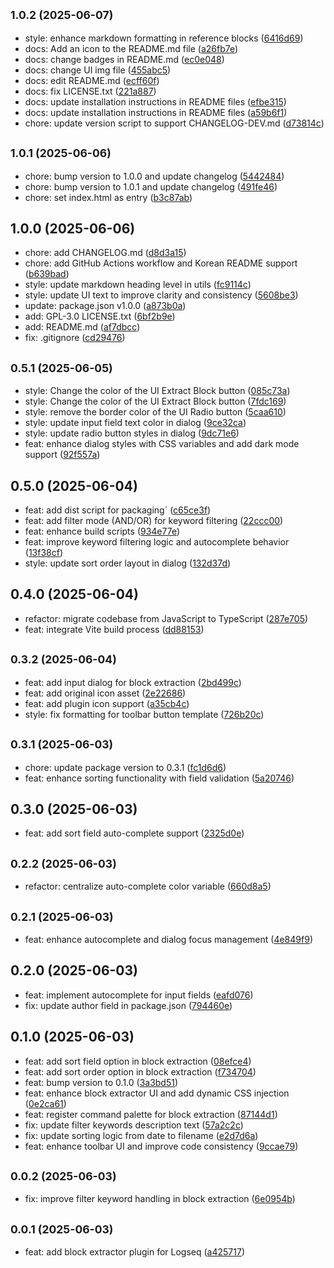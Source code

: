 ## <small>1.0.2 (2025-06-07)</small>

* style: enhance markdown formatting in reference blocks ([6416d69](https://github.com/inchanS/logseq-block-extractor/commit/6416d69))
* docs: Add an icon to the README.md file ([a26fb7e](https://github.com/inchanS/logseq-block-extractor/commit/a26fb7e))
* docs: change badges in README.md ([ec0e048](https://github.com/inchanS/logseq-block-extractor/commit/ec0e048))
* docs: change UI img file ([455abc5](https://github.com/inchanS/logseq-block-extractor/commit/455abc5))
* docs: edit README.md ([ecff60f](https://github.com/inchanS/logseq-block-extractor/commit/ecff60f))
* docs: fix LICENSE.txt ([221a887](https://github.com/inchanS/logseq-block-extractor/commit/221a887))
* docs: update installation instructions in README files ([efbe315](https://github.com/inchanS/logseq-block-extractor/commit/efbe315))
* docs: update installation instructions in README files ([a59b6f1](https://github.com/inchanS/logseq-block-extractor/commit/a59b6f1))
* chore: update version script to support CHANGELOG-DEV.md ([d73814c](https://github.com/inchanS/logseq-block-extractor/commit/d73814c))



## <small>1.0.1 (2025-06-06)</small>

* chore: bump version to 1.0.0 and update changelog ([5442484](https://github.com/inchanS/logseq-block-extractor/commit/5442484))
* chore: bump version to 1.0.1 and update changelog ([491fe46](https://github.com/inchanS/logseq-block-extractor/commit/491fe46))
* chore: set index.html as entry ([b3c87ab](https://github.com/inchanS/logseq-block-extractor/commit/b3c87ab))



## 1.0.0 (2025-06-06)

* chore: add CHANGELOG.md ([d8d3a15](https://github.com/inchanS/logseq-block-extractor/commit/d8d3a15))
* chore: add GitHub Actions workflow and Korean README support ([b639bad](https://github.com/inchanS/logseq-block-extractor/commit/b639bad))
* style: update markdown heading level in utils ([fc9114c](https://github.com/inchanS/logseq-block-extractor/commit/fc9114c))
* style: update UI text to improve clarity and consistency ([5608be3](https://github.com/inchanS/logseq-block-extractor/commit/5608be3))
* update: package.json v1.0.0 ([a873b0a](https://github.com/inchanS/logseq-block-extractor/commit/a873b0a))
* add: GPL-3.0 LICENSE.txt ([6bf2b9e](https://github.com/inchanS/logseq-block-extractor/commit/6bf2b9e))
* add: README.md ([af7dbcc](https://github.com/inchanS/logseq-block-extractor/commit/af7dbcc))
* fix: .gitignore ([cd29476](https://github.com/inchanS/logseq-block-extractor/commit/cd29476))



## <small>0.5.1 (2025-06-05)</small>

* style: Change the color of the UI Extract Block button ([085c73a](https://github.com/inchanS/logseq-block-extractor/commit/085c73a))
* style: Change the color of the UI Extract Block button ([7fdc169](https://github.com/inchanS/logseq-block-extractor/commit/7fdc169))
* style: remove the border color of the UI Radio button ([5caa610](https://github.com/inchanS/logseq-block-extractor/commit/5caa610))
* style: update input field text color in dialog ([9ce32ca](https://github.com/inchanS/logseq-block-extractor/commit/9ce32ca))
* style: update radio button styles in dialog ([9dc71e6](https://github.com/inchanS/logseq-block-extractor/commit/9dc71e6))
* feat: enhance dialog styles with CSS variables and add dark mode support ([92f557a](https://github.com/inchanS/logseq-block-extractor/commit/92f557a))



## 0.5.0 (2025-06-04)

* feat: add dist script for packaging` ([c65ce3f](https://github.com/inchanS/logseq-block-extractor/commit/c65ce3f))
* feat: add filter mode (AND/OR) for keyword filtering ([22ccc00](https://github.com/inchanS/logseq-block-extractor/commit/22ccc00))
* feat: enhance build scripts ([934e77e](https://github.com/inchanS/logseq-block-extractor/commit/934e77e))
* feat: improve keyword filtering logic and autocomplete behavior ([13f38cf](https://github.com/inchanS/logseq-block-extractor/commit/13f38cf))
* style: update sort order layout in dialog ([132d37d](https://github.com/inchanS/logseq-block-extractor/commit/132d37d))



## 0.4.0 (2025-06-04)

* refactor: migrate codebase from JavaScript to TypeScript ([287e705](https://github.com/inchanS/logseq-block-extractor/commit/287e705))
* feat: integrate Vite build process ([dd88153](https://github.com/inchanS/logseq-block-extractor/commit/dd88153))



## <small>0.3.2 (2025-06-04)</small>

* feat: add input dialog for block extraction ([2bd499c](https://github.com/inchanS/logseq-block-extractor/commit/2bd499c))
* feat: add original icon asset ([2e22686](https://github.com/inchanS/logseq-block-extractor/commit/2e22686))
* feat: add plugin icon support ([a35cb4c](https://github.com/inchanS/logseq-block-extractor/commit/a35cb4c))
* style: fix formatting for toolbar button template ([726b20c](https://github.com/inchanS/logseq-block-extractor/commit/726b20c))



## <small>0.3.1 (2025-06-03)</small>

* chore: update package version to 0.3.1 ([fc1d6d6](https://github.com/inchanS/logseq-block-extractor/commit/fc1d6d6))
* feat: enhance sorting functionality with field validation ([5a20746](https://github.com/inchanS/logseq-block-extractor/commit/5a20746))



## 0.3.0 (2025-06-03)

* feat: add sort field auto-complete support ([2325d0e](https://github.com/inchanS/logseq-block-extractor/commit/2325d0e))



## <small>0.2.2 (2025-06-03)</small>

* refactor: centralize auto-complete color variable ([660d8a5](https://github.com/inchanS/logseq-block-extractor/commit/660d8a5))



## <small>0.2.1 (2025-06-03)</small>

* feat: enhance autocomplete and dialog focus management ([4e849f9](https://github.com/inchanS/logseq-block-extractor/commit/4e849f9))



## 0.2.0 (2025-06-03)

* feat: implement autocomplete for input fields ([eafd076](https://github.com/inchanS/logseq-block-extractor/commit/eafd076))
* fix: update author field in package.json ([794460e](https://github.com/inchanS/logseq-block-extractor/commit/794460e))



## 0.1.0 (2025-06-03)

* feat: add sort field option in block extraction ([08efce4](https://github.com/inchanS/logseq-block-extractor/commit/08efce4))
* feat: add sort order option in block extraction ([f734704](https://github.com/inchanS/logseq-block-extractor/commit/f734704))
* feat: bump version to 0.1.0 ([3a3bd51](https://github.com/inchanS/logseq-block-extractor/commit/3a3bd51))
* feat: enhance block extractor UI and add dynamic CSS injection ([0e2ca61](https://github.com/inchanS/logseq-block-extractor/commit/0e2ca61))
* feat: register command palette for block extraction ([87144d1](https://github.com/inchanS/logseq-block-extractor/commit/87144d1))
* fix: update filter keywords description text ([57a2c2c](https://github.com/inchanS/logseq-block-extractor/commit/57a2c2c))
* fix: update sorting logic from date to filename ([e2d7d6a](https://github.com/inchanS/logseq-block-extractor/commit/e2d7d6a))
*  feat: enhance toolbar UI and improve code consistency ([9ccae79](https://github.com/inchanS/logseq-block-extractor/commit/9ccae79))



## <small>0.0.2 (2025-06-03)</small>

* fix: improve filter keyword handling in block extraction ([6e0954b](https://github.com/inchanS/logseq-block-extractor/commit/6e0954b))



## <small>0.0.1 (2025-06-03)</small>

* feat: add block extractor plugin for Logseq ([a425717](https://github.com/inchanS/logseq-block-extractor/commit/a425717))



